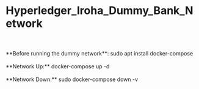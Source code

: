 # Hyperledger_Iroha_Dummy_Bank_Network
<br>
<br>
**Before running the dummy network**:
sudo apt install docker-compose
<br>
<br>
**Network Up:**
docker-compose up -d
<br>
<br>
**Network Down:**
sudo docker-compose down -v
